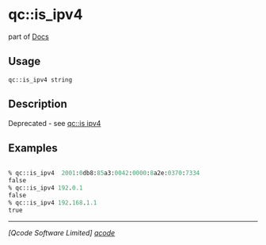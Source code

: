 qc::is_ipv4
===========

part of [Docs](../index.md)

Usage
-----
`qc::is_ipv4 string`

Description
-----------
Deprecated - see [qc::is ipv4]

Examples
--------
```tcl

% qc::is_ipv4  2001:0db8:85a3:0042:0000:8a2e:0370:7334
false
% qc::is_ipv4 192.0.1
false
% qc::is_ipv4 192.168.1.1
true
```

----------------------------------
*[Qcode Software Limited] [qcode]*

[qcode]: http://www.qcode.co.uk "Qcode Software"
[qc::is ipv4]: is-ipv4.md